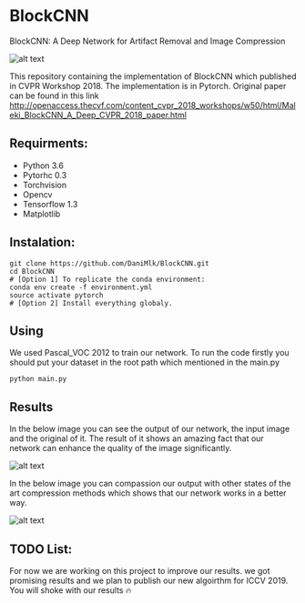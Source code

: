# BlockCNN
BlockCNN: A Deep Network for Artifact Removal and Image Compression


![alt text](https://github.com/DaniMlk/BlockCNN/blob/master/Snapshot.png)

This repository containing the implementation of BlockCNN which published in CVPR Workshop 2018. The implementation is in Pytorch.
Original paper can be found in this link http://openaccess.thecvf.com/content_cvpr_2018_workshops/w50/html/Maleki_BlockCNN_A_Deep_CVPR_2018_paper.html

## Requirments:
- Python 3.6
- Pytorhc 0.3
- Torchvision
- Opencv
- Tensorflow 1.3
- Matplotlib

## Instalation:
```
git clone https://github.com/DaniMlk/BlockCNN.git
cd BlockCNN
# [Option 1] To replicate the conda environment:
conda env create -f environment.yml
source activate pytorch
# [Option 2] Install everything globaly.
```
## Using
We used Pascal_VOC 2012 to train our network. To run the code firstly you should put your dataset in the root path which mentioned in the main.py

```
python main.py
```

## Results
In the below image you can see the output of our network, the input image and the original of it. The result of it shows an amazing fact that our network can enhance the quality of the image significantly.

![alt text](https://github.com/DaniMlk/BlockCNN/blob/master/Result.png)


In the below image you can compassion our output with other states of the art compression methods which shows that our network works in a better way.

![alt text](https://github.com/DaniMlk/BlockCNN/blob/master/Comprasion.png)

## TODO List:
For now we are working on this project to improve our results. we got promising results and we plan to publish our new algoirthm for ICCV 2019. You will shoke with our results :fire:
